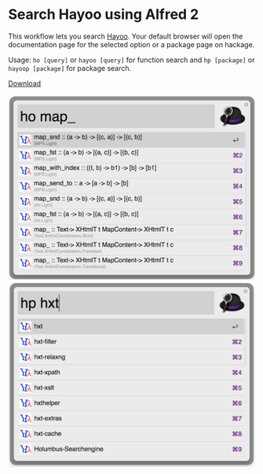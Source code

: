 # Search Hayoo using Alfred 2

This workflow lets you search [Hayoo](http://holumbus.fh-wedel.de/hayoo/hayoo.html). Your default browser will open
the documentation page for the selected option or a package page on hackage.

Usage: `ho [query]` or `hayoo [query]` for function search and `hp [package]` or `hayoop [package]` for package search.

[Download](package/Hayoo.alfredworkflow)

![function search](screenshots/function.png)
![package search](screenshots/package.png)
